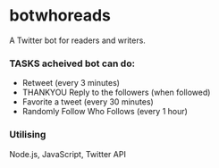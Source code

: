 # botwhoreads
A Twitter bot for readers and writers.


### TASKS acheived bot can do:
  - Retweet (every 3 minutes)
  - THANKYOU Reply to the followers (when followed)
  - Favorite a tweet (every 30 minutes)
  - Randomly Follow Who Follows (every 1 hour)

### Utilising
Node.js, JavaScript, Twitter API
